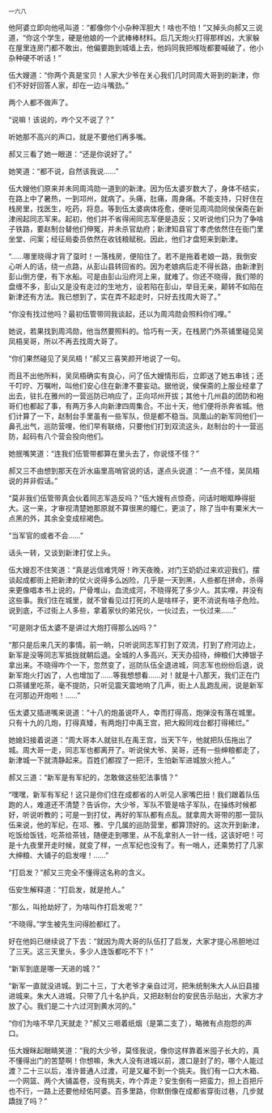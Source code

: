     一六八 

   他阿婆立即向他吼叫道：“都像你个小杂种浑胆大！啥也不怕！”又掉头向郝又三说道，“你这个学生，硬是他娘的一个武棒棒材料。后几天炮火打得那样凶，大家躲在屋里连房门都不敢出，他偏要跑到城墙上去，他妈同我把喉咙都要喊破了，他小杂种硬不听话！”

   伍大嫂道：“你两个真是宝贝！人家大少爷在关心我们几时同周大哥到的新津，你们不好好回答人家，却在一边斗嘴劲。”

   两个人都不做声了。

   “说嘛！该说的，咋个又不说了？”

   听她那不高兴的声口，就是不要他们再多嘴。

   郝又三看了她一眼道：“还是你说好了。”

   她笑道：“都不说，自然该我说……”

   伍大嫂他们原来并未同周鸿勋一道到的新津。因为伍太婆岁数大了，身体不结实，在路上中了暑热，一到邛州，就病了。头痛，肚痛，周身痛。不能支持，只好住在栈房里，找医生，吃药，将息。等到伍太婆病体痊愈，便听见周鸿勋同侯保斋在新津闹起同志军来。起初，他们并不省得闹同志军便是造反；又听说他们只为了争啥子铁路，要赵制台替他们伸冤，并未杀官劫府；新津知县官丁孝虎依然住在衙门里坐堂、问案；经征局委员依然在收钱粮赋税。因此，他们才盘短来到新津。

   “……哪里晓得才背了虿时！一落栈房，便陷住了。若不是拖着老娘一路，我倒安心听人的话，绕一点路，从彭山县转回省的。因为老娘病后走不得长路，由新津到彭山倒方便，有下水船。可是由彭山沿府河上来，就难了。你还不晓得，我们带的盘缠不多，彭山又是没有走过的生地方，设若陷在彭山，举目无亲，颠转不如陷在新津还有方法。我已想到了，实在弄不起走时，只好去找周大哥了。”

   “你没有找过他吗？最初伍管带同我谈起，还以为周鸿勋会照料你们哩。”

   她说，若果找到周鸿勋，他当然要照料的。恰巧有一天，在栈房门外茶铺里碰见吴凤梧吴哥，所以不再去找周大哥了。

   “你们果然碰见了吴凤梧！”郝又三喜笑颜开地说了一句。

   而且不出他所料，吴凤梧确实有良心，问了伍大嫂情形后，立即送了她五串钱；还千叮咛、万嘱咐，叫他们安心住在新津不要妄动。据他说，侯保斋的上服业经拿了出去，驻扎在雅州的一营巡防已响应了，正向邛州开拔；其他十几州县的团防和袍哥们也都起了事，有两万多人向新津四周集合。不出十天，他们便将杀奔省城。他们计算了一下，赵制台手里虽有一些军队，但是都不稳当。凤凰山的新军同他们一鼻孔出气，巡防营哩，他们早有联络，只要他们打到双流这头，赵制台的十一营巡防，起码有八个营会投向他们。

   她抿嘴笑道：“连我们伍管带都算在里头去了，你说怪不怪？”

   郝又三不由想到那天在沂水庙里高哨官说的话，遂点头说道：“一点不怪，吴凤梧说的并非假话。”

   “莫非我们伍管带真会伙着同志军造反吗？”伍大嫂有点惊奇，问话时眼眶睁得挺大。这一来，才审视清楚她那原就不算很黑的瞳仁，更淡了，除了当中有粟米大一点黑的外，其余全变成棕褐色。

   “当军官的或者不会……”

   话头一转，又谈到新津打仗上头。

   伍大嫂忍不住笑道：“真是远信难凭呀！昨天夜晚，对门王奶奶过来欢迎我们，摆谈起成都街上把新津的仗火说得多么凶险，几乎是一天到黑，人些都在拼命，杀得来更像唱本书上说的，尸骨堆山，血流成河，不晓得死了多少人。其实哩，并没有这些事。我们住在城里，就不曾看见过打死的人是啥样子，更不消说有啥子危险。说到底，不过街上人多些，拿着家伙的弟兄伙，一伙过去，一伙过来……”

   “可是刚才伍太婆不是讲过大炮打得那么凶吗？”

   “那只是后来几天的事情。前一晌，只听说同志军打到了双流，打到了府河边上，新军是没等同志军抵拢就朝后退。全城的人多高兴，天天办招待，绅粮们大捧银子拿出来。不晓得咋个一下，忽然变了，巡防队伍全退进城，同志军也纷纷后退，说新军炮火打凶了，人也增加了……等我想想看……对！就是十八那天，我们正在门口茶铺里吃茶，毫不提防，只听见震天震地响了几声，街上人乱跑乱闹，说是新军在河那边开炮啦！……”

   伍太婆又插进嘴来说道：“十八的炮虽说吓人，幸而打得高，炮弹没有落在城里。只有十九的几炮，打得真矮，有两炮打中禹王宫，把大殿同戏台都打得稀烂。”

   她媳妇接着说道：“周大哥本人就驻扎在禹王宫，当天下午，他就把队伍拖出了城。周大哥一走，同志军也都离开了。听说侯大爷、吴哥，还有一些绅粮都走了，新津城一下就清静起来。百姓们都捏了一把汗，生怕新军进城放火抢人。”

   郝又三道：“新军是有军纪的，怎敢做这些犯法事情？”

   “嘿嘿，新军有军纪！这只是你们住在成都省的人听见人家嘴巴扭！我们跟着队伍跑的人，难道还不清楚？告诉你，大少爷，军队不管是啥子军队，在操练时候都好，听说听教的；可是一到打仗，再好的军队都有点乱。就拿周大哥带的那一营队伍来说，他的军纪，在邛、雅、宁几属的巡防营里，都算顶好的。这次开到新津，吃饭给饭钱，吃茶给茶钱，随便走到哪里，从不乱拿别人一针一线，这该好吧！可是十九夜里开走时候，就变了样，一点军纪也没有了。有一哨人，还乘势打了几家大绅粮、大铺子的启发哩！……”

   “打启发？”郝又三完全不懂得这名称的含义。

   伍安生解释道：“打启发，就是抢人。”

   “那么，叫抢劫好了，为啥叫作打启发呢？”

   “不晓得。”学生被先生问得脸都红了。

   好在他妈已继续说了下去：“就因为周大哥的队伍打了启发，大家才提心吊胆地过了三天。这三天里头，多少人连饭都吃不下！”

   “新军到底是哪一天进的城？”

   “新军一直就没进城。到二十三，丁大老爷才亲自过河，把朱统制朱大人从旧县接进城来。朱大人进城，只带了几十名护兵，又把赵制台的安民告示贴出，大家方才放了心。我们是二十六过河到黄水河的。”

   “你们为啥不早几天就走？”郝又三咂着纸烟（是第二支了），略微有点抱怨的声口。

   伍大嫂眯起眼睛笑道：“我的大少爷，莫怪我说，像你这样靠着米囤子长大的，真不懂得出门的苦楚啊！你想嘛，朱大人没有进城以前，渡口是封了的，哪个人能过渡？二十三以后，准许普通人过渡，可是又雇不到一个挑夫。我们有一口大木箱、一个网篮、两个大铺盖卷，没有挑夫，咋个弄走？安生倒有一把蛮力，担上百把斤也不行，一路上还要他经佑阿婆。百多里路，你默倒像在成都省穿街过巷，几步就蹻拢了吗？”

